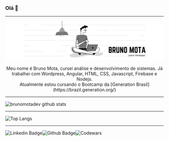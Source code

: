 ### Olá 👋

<hr>

![.](https://github.com/brunomotadev/brunomotadev/blob/main/imagens/perfil-linkedin.png)

<center>Meu nome é Bruno Mota, cursei análise e desenvolvimento de sistemas. Já trabalhei com Wordpress, Angular, HTML, CSS, Javascript, Firebase e Nodejs.</center>

<center>Atualmente estou cursando o Bootcamp da [Generation Brasil](https://brazil.generation.org/)</center>

<hr>

![brunomotadev github stats](https://github-readme-stats.vercel.app/api?username=brunomotadev&show_icons=true&theme=midnight-purple&hide_border=true)

<hr>

![Top Langs](https://github-readme-stats.vercel.app/api/top-langs/?username=brunomotadev&langs_count=10&theme=midnight-purple&hide_border=true&layout=compact)

<hr>

![Linkedin Badge](https://img.shields.io/badge/-LinkedIn-blue?style=flat-square&logo=Linkedin&logoColor=white&link=https://www.linkedin.com/in/brunomotadev/)![Github Badge](https://img.shields.io/badge/-Github-000?style=flat-square&logo=Github&logoColor=white&link=https://github.com/brunomotadev)![Codewars](https://www.codewars.com/users/brunomotadev/badges/small)

<!--
**brunomotadev/brunomotadev** is a ✨ _special_ ✨ repository because its `README.md` (this file) appears on your GitHub profile.

![brunomotadev github stats](https://github-readme-stats.vercel.app/api?username=brunomotadev&show_icons=true&theme=midnight-purple&hide_border=true) [![Top Langs](https://github-readme-stats.vercel.app/api/top-langs/?username=brunomotadev&langs_count=8)](https://github.com/brunomotadev)
Here are some ideas to get you started:

- 🔭 I’m currently working on ...
- 🌱 I’m currently learning ...
- 👯 I’m looking to collaborate on ...
- 🤔 I’m looking for help with ...
- 💬 Ask me about ...
- 📫 How to reach me: ...
- 😄 Pronouns: 
- ⚡ Fun fact: 


Possuo mais experiência com: HTML5,CSS3 e JavaScript.
  <p align="left"><a href="https://www.w3schools.com/css/" target="_blank"> <img src="https://raw.githubusercontent.com/devicons/devicon/master/icons/css3/css3-original-wordmark.svg" alt="css3" width="40" height="40"/> </a> <a href="https://www.w3.org/html/" target="_blank"> <img src="https://raw.githubusercontent.com/devicons/devicon/master/icons/html5/html5-original-wordmark.svg" alt="html5" width="40" height="40"/> </a> <a href="https://developer.mozilla.org/en-US/docs/Web/JavaScript" target="_blank"> <img src="https://raw.githubusercontent.com/devicons/devicon/master/icons/javascript/javascript-original.svg" alt="javascript" width="40" height="40"/> </a></p>
-->
